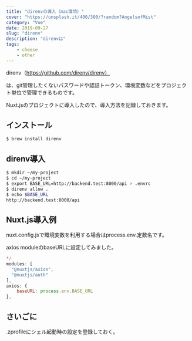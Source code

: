 ```yaml
---
title: "direnvの導入（mac環境）"
cover: "https://unsplash.it/400/300/?random?AngelsofMist"
category: "Vue"
date: 2019-09-27
slug: "direnv"
description: "direnvは"
tags:
    - cheese
    - other
---
```


direnv（https://github.com/direnv/direnv）

は、git管理したくないパスワードや認証トークン、環境変数などをプロジェクト単位で管理できるものです。

Nuxt.jsのプロジェクトに導入したので、導入方法を記録しておきます。

## インストール

```bash
$ brew install direnv
```

## direnv導入

```bash
$ mkdir ~/my-project
$ cd ~/my-project
$ export BASE_URL=http://backend.test:8000/api > .envrc
$ direnv allow .
$ echo $BASE_URL
http://backend.test:8000/api
```

## Nuxt.js導入例

nuxt.config.jsで環境変数を利用する場合はprocess.env.定数名です。

axios moduleのbaseURLに設定してみました。

```js
*/
modules: [
  "@nuxtjs/axios",
  "@nuxtjs/auth"
],
axios: {
    baseURL: process.env.BASE_URL
},
```


## さいごに

.zprofileにシェル起動時の設定を登録しておく。
